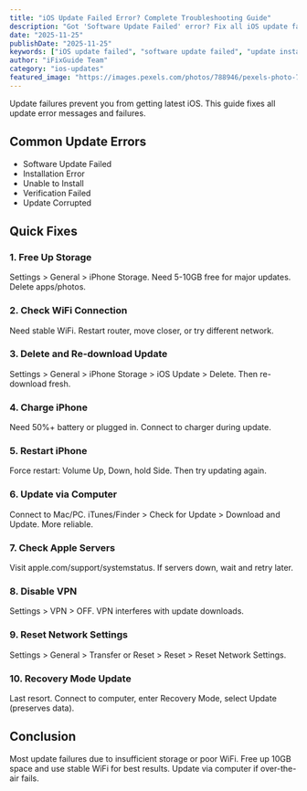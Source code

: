 ```yaml
---
title: "iOS Update Failed Error? Complete Troubleshooting Guide"
description: "Got 'Software Update Failed' error? Fix all iOS update failures and installation errors with our comprehensive guide."
date: "2025-11-25"
publishDate: "2025-11-25"
keywords: ["iOS update failed", "software update failed", "update installation error", "fix update failure", "iOS won't install"]
author: "iFixGuide Team"
category: "ios-updates"
featured_image: "https://images.pexels.com/photos/788946/pexels-photo-788946.jpeg?auto=compress&cs=tinysrgb&w=1200"
---
```


Update failures prevent you from getting latest iOS. This guide fixes all update error messages and failures.

## Common Update Errors
- Software Update Failed
- Installation Error
- Unable to Install
- Verification Failed
- Update Corrupted

## Quick Fixes

### 1. Free Up Storage
Settings > General > iPhone Storage. Need 5-10GB free for major updates. Delete apps/photos.

### 2. Check WiFi Connection
Need stable WiFi. Restart router, move closer, or try different network.

### 3. Delete and Re-download Update
Settings > General > iPhone Storage > iOS Update > Delete. Then re-download fresh.

### 4. Charge iPhone
Need 50%+ battery or plugged in. Connect to charger during update.

### 5. Restart iPhone
Force restart: Volume Up, Down, hold Side. Then try updating again.

### 6. Update via Computer
Connect to Mac/PC. iTunes/Finder > Check for Update > Download and Update. More reliable.

### 7. Check Apple Servers
Visit apple.com/support/systemstatus. If servers down, wait and retry later.

### 8. Disable VPN
Settings > VPN > OFF. VPN interferes with update downloads.

### 9. Reset Network Settings
Settings > General > Transfer or Reset > Reset > Reset Network Settings.

### 10. Recovery Mode Update
Last resort. Connect to computer, enter Recovery Mode, select Update (preserves data).

## Conclusion
Most update failures due to insufficient storage or poor WiFi. Free up 10GB space and use stable WiFi for best results. Update via computer if over-the-air fails.
